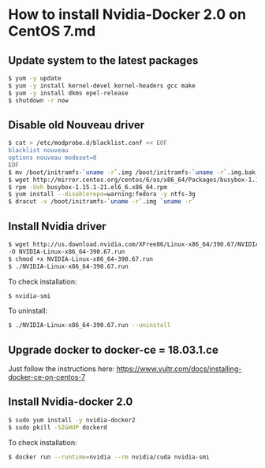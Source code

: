 # How to install Nvidia-Docker 2.0 on CentOS 7.md

## Update system to the latest packages
```sh
$ yum -y update 
$ yum -y install kernel-devel kernel-headers gcc make
$ yum -y install dkms epel-release
$ shutdown -r now
```
## Disable old Nouveau driver
```sh
$ cat > /etc/modprobe.d/blacklist.conf << EOF
blacklist nouveau
options nouveau modeset=0
EOF
$ mv /boot/initramfs-`uname -r`.img /boot/initramfs-`uname -r`.img.bak
$ wget http://mirror.centos.org/centos/6/os/x86_64/Packages/busybox-1.15.1-21.el6_6.x86_64.rpm
$ rpm -Uvh busybox-1.15.1-21.el6_6.x86_64.rpm
$ yum install --disablerepo=warning:fedora -y ntfs-3g
$ dracut -v /boot/initramfs-`uname -r`.img `uname -r`
```
## Install Nvidia driver
```sh
$ wget http://us.download.nvidia.com/XFree86/Linux-x86_64/390.67/NVIDIA-Linux-x86_64-390.67.run \
-O NVIDIA-Linux-x86_64-390.67.run
$ chmod +x NVIDIA-Linux-x86_64-390.67.run
$ ./NVIDIA-Linux-x86_64-390.67.run
```

To check installation:
```sh
$ nvidia-smi
```

To uninstall:
```sh
$ ./NVIDIA-Linux-x86_64-390.67.run --uninstall
```

## Upgrade docker to docker-ce = 18.03.1.ce
Just follow the instructions here: https://www.vultr.com/docs/installing-docker-ce-on-centos-7

## Install Nvidia-docker 2.0
```sh
$ sudo yum install -y nvidia-docker2
$ sudo pkill -SIGHUP dockerd
```

To check installation:
```sh
$ docker run --runtime=nvidia --rm nvidia/cuda nvidia-smi
```
